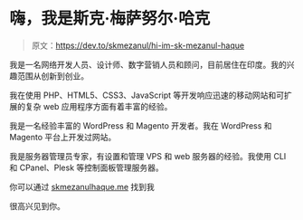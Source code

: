 # 嗨，我是斯克·梅萨努尔·哈克

> 原文：<https://dev.to/skmezanul/hi-im-sk-mezanul-haque>

我是一名网络开发人员、设计师、数字营销人员和顾问，目前居住在印度。我的兴趣范围从创新到创业。

我在使用 PHP、HTML5、CSS3、JavaScript 等开发响应迅速的移动网站和可扩展的复杂 web 应用程序方面有着丰富的经验。

我是一名经验丰富的 WordPress 和 Magento 开发者。我在 WordPress 和 Magento 平台上开发过网站。

我是服务器管理员专家，有设置和管理 VPS 和 web 服务器的经验。我使用 CLI 和 CPanel、Plesk 等控制面板管理服务器。

你可以通过 [skmezanulhaque.me](http://skmezanulhaque.me) 找到我

很高兴见到你。